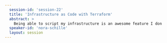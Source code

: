 ```yaml
---
  session-id: 'session-22'
  title: 'Infrastructure as Code with Terraform'
  abstract: >
    Being able to script my infrastructure is an awesome feature I don't want to miss anymore. Over two years ago I started with Terraform and I'm still in love, but run through some pain points, as well. In this session I want to give you an introduction to scripting your infrastructure with Terraform, talking about best practises as well as tipps and tricks and what I like & don't like. I'll mainly focus on deploying infrastructure to AWS, but Terraform can be used for multiple providers. So let's explore together how far we can go with IaC - Infrastructure as Code. This session requires at least basic understanding of Cloud Computing.
  speaker-id: 'nora-schille'
  layout: session
---
```

